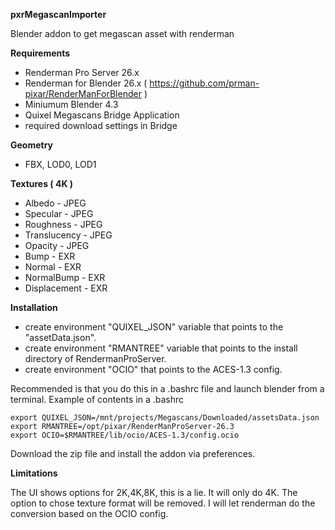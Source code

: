**pxrMegascanImporter**

Blender addon to get megascan asset with renderman

**Requirements**
- Renderman Pro Server 26.x
- Renderman for Blender 26.x ( https://github.com/prman-pixar/RenderManForBlender )
- Miniumum Blender 4.3
- Quixel Megascans Bridge Application
- required download settings in Bridge
  
**Geometry**
- FBX, LOD0, LOD1

**Textures ( 4K )**
- Albedo - JPEG
- Specular - JPEG
- Roughness - JPEG
- Translucency - JPEG
- Opacity - JPEG
- Bump - EXR
- Normal - EXR
- NormalBump - EXR
- Displacement - EXR  

**Installation**
- create environment "QUIXEL_JSON" variable that points to the "assetData.json".
- create environment "RMANTREE" variable that points to the install directory of RendermanProServer.
- create environment "OCIO" that points to the ACES-1.3 config.

Recommended is that you do this in a .bashrc file and launch blender from a terminal.
Example of contents in a .bashrc

```
export QUIXEL_JSON=/mnt/projects/Megascans/Downloaded/assetsData.json
export RMANTREE=/opt/pixar/RenderManProServer-26.3
export OCIO=$RMANTREE/lib/ocio/ACES-1.3/config.ocio
```
Download the zip file and install the addon via preferences.

**Limitations**

The UI shows options for 2K,4K,8K, this is a lie. It will only do 4K. 
The option to chose texture format will be removed. I will let renderman do the conversion based on the OCIO config.



